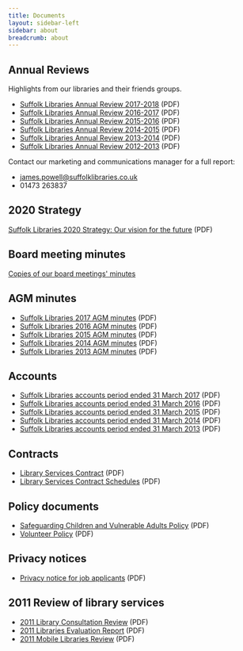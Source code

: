 ```yaml
---
title: Documents
layout: sidebar-left
sidebar: about
breadcrumb: about
---
```

## Annual Reviews

Highlights from our libraries and their friends groups.

* [Suffolk Libraries Annual Review 2017-2018](/assets/pdf/suffolk-libraries-annual-review-2017-2018.pdf) (PDF)
* [Suffolk Libraries Annual Review 2016-2017](/assets/pdf/suffolk-libraries-annual-review-2016-2017.pdf) (PDF)
* [Suffolk Libraries Annual Review 2015-2016](/assets/pdf/suffolk-libraries-annual-review-2015-2016.pdf) (PDF)
* [Suffolk Libraries Annual Review 2014-2015](/assets/pdf/suffolk-libraries-annual-review-2014-2015.pdf) (PDF)
* [Suffolk Libraries Annual Review 2013-2014](/assets/pdf/suffolk-libraries-annual-review-2013-2014.pdf) (PDF)
* [Suffolk Libraries Annual Review 2012-2013](/assets/pdf/suffolk-libraries-annual-review-2012-2013.pdf) (PDF)

Contact our marketing and communications manager for a full report:

* james.powell@suffolklibraries.co.uk
* 01473 263837

## 2020 Strategy

[Suffolk Libraries 2020 Strategy: Our vision for the future](/assets/pdf/suffolk-libraries-2020-strategy-our-vision-for-the-future.pdf) (PDF)

## Board meeting minutes

[Copies of our board meetings' minutes](/about/documents/board-meeting-minutes)

## AGM minutes

* [Suffolk Libraries 2017 AGM minutes](/assets/pdf/suffolk-libraries-agm-minutes-2017.pdf) (PDF)
* [Suffolk Libraries 2016 AGM minutes](/assets/pdf/suffolk-libraries-agm-minutes-2016.pdf) (PDF)
* [Suffolk Libraries 2015 AGM minutes](/assets/pdf/suffolk-libraries-agm-minutes-2015.pdf) (PDF)
* [Suffolk Libraries 2014 AGM minutes](/assets/pdf/suffolk-libraries-agm-minutes-2014.pdf) (PDF)
* [Suffolk Libraries 2013 AGM minutes](/assets/pdf/suffolk-libraries-agm-minutes-2013.pdf) (PDF)


## Accounts

* [Suffolk Libraries accounts period ended 31 March 2017](/assets/pdf/suffolk-libraries-accounts-period-ended-31-march-2017.pdf) (PDF)
* [Suffolk Libraries accounts period ended 31 March 2016](/assets/pdf/suffolk-libraries-accounts-period-ended-31-march-2016.pdf) (PDF)
* [Suffolk Libraries accounts period ended 31 March 2015](/assets/pdf/suffolk-libraries-accounts-period-ended-31-march-2015.pdf) (PDF)
* [Suffolk Libraries accounts period ended 31 March 2014](/assets/pdf/suffolk-libraries-accounts-period-ended-31-march-2014.pdf) (PDF)
* [Suffolk Libraries accounts period ended 31 March 2013](/assets/pdf/suffolk-libraries-accounts-period-ended-31-march-2013.pdf) (PDF)

## Contracts

* [Library Services Contract](/assets/pdf/library-services-contract-public-version.pdf) (PDF)
* [Library Services Contract Schedules](/assets/pdf/library-services-contract-schedules-public-version.pdf) (PDF)

## Policy documents

* [Safeguarding Children and Vulnerable Adults Policy](/assets/pdf/safeguarding-policy-jul-2018.pdf) (PDF)
* [Volunteer Policy](/assets/pdf/volunteer-policy.pdf) (PDF)

## Privacy notices

* [Privacy notice for job applicants](/assets/pdf/privacy-notice-for-job-applicants.pdf) (PDF)

## 2011 Review of library services

* [2011 Library Consultation Review](/assets/pdf/2011-library-consultation-review.pdf) (PDF)
* [2011 Libraries Evaluation Report](/assets/pdf/2011-libraries-evaluation-report.pdf) (PDF)
* [2011 Mobile Libraries Review](/assets/pdf/2011-mobile-libraries-review.pdf) (PDF)
